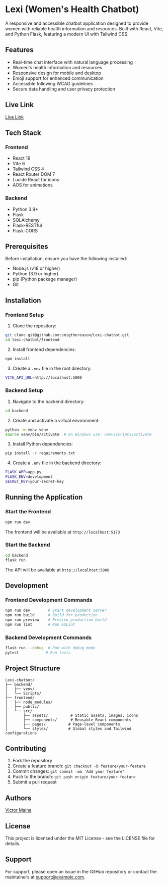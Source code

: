 # Lexi (Women's Health Chatbot) 

A responsive and accessible chatbot application designed to provide women with reliable health information and resources. Built with React, Vite, and Python Flask, featuring a modern UI with Tailwind CSS.

## Features

- Real-time chat interface with natural language processing
- Women's health information and resources
- Responsive design for mobile and desktop
- Emoji support for enhanced communication
- Accessible following WCAG guidelines
- Secure data handling and user privacy protection

## Live Link

[Live Link](https://lexi-chatbot.vercel.app/)

## Tech Stack

### Frontend
- React 19
- Vite 6
- Tailwind CSS 4
- React Router DOM 7
- Lucide React for icons
- AOS for animations

### Backend
- Python 3.9+
- Flask
- SQLAlchemy
- Flask-RESTful
- Flask-CORS

## Prerequisites

Before installation, ensure you have the following installed:
- Node.js (v18 or higher)
- Python (3.9 or higher)
- pip (Python package manager)
- Git

## Installation

### Frontend Setup

1. Clone the repository:
```bash
git clone git@github.com:smigthereason/Lexi-chatbot.git
cd lexi-chatbot/frontend
```

2. Install frontend dependencies:
```bash
npm install
```

3. Create a `.env` file in the root directory:
```bash
VITE_API_URL=http://localhost:5000
```

### Backend Setup

1. Navigate to the backend directory:
```bash
cd backend
```

2. Create and activate a virtual environment:
```bash
python -m venv venv
source venv/bin/activate  # On Windows use: venv\Scripts\activate
```

3. Install Python dependencies:
```bash
pip install -r requirements.txt
```

4. Create a `.env` file in the backend directory:
```bash
FLASK_APP=app.py
FLASK_ENV=development
SECRET_KEY=your-secret-key
```

## Running the Application

### Start the Frontend

```bash
npm run dev
```
The frontend will be available at `http://localhost:5173`

### Start the Backend

```bash
cd backend
flask run
```
The API will be available at `http://localhost:5000`

## Development

### Frontend Development Commands
```bash
npm run dev        # Start development server
npm run build      # Build for production
npm run preview    # Preview production build
npm run lint       # Run ESLint
```

### Backend Development Commands
```bash
flask run --debug  # Run with debug mode
pytest            # Run tests
```

## Project Structure

```
Lexi-chatbot/
├── backend/
│   ├── venv/
│   └── Scripts/
├── frontend/
│   ├── node_modules/
│   ├── public/
│   └── src/
│       ├── assets/          # Static assets, images, icons
│       ├── components/      # Reusable React components
│       ├── pages/          # Page-level components
│       └── styles/         # Global styles and Tailwind configurations
```

## Contributing

1. Fork the repository
2. Create a feature branch: `git checkout -b feature/your-feature`
3. Commit changes: `git commit -am 'Add your feature'`
4. Push to the branch: `git push origin feature/your-feature`
5. Submit a pull request

## Authors

[Victor Maina](https://github.com/smigthereason)

## License

This project is licensed under the MIT License - see the LICENSE file for details.

## Support

For support, please open an issue in the GitHub repository or contact the maintainers at support@example.com.